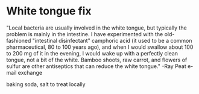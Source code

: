 # White tongue fix
"Local bacteria are usually involved in the white tongue, but typically the problem is mainly in the intestine. I have experimented with the old-fashioned "intestinal disinfectant" camphoric acid (it used to be a common pharmaceutical, 80 to 100 years ago), and when I would swallow about 100 to 200 mg of it in the evening, I would wake up with a perfectly clean tongue, not a bit of the white. Bamboo shoots, raw carrot, and flowers of sulfur are other antiseptics that can reduce the white tongue." -Ray Peat e-mail exchange

baking soda, salt to treat locally

